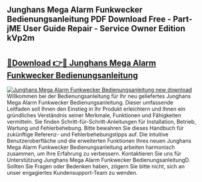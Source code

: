 ## Junghans Mega Alarm Funkwecker Bedienungsanleitung PDF Download Free - Part-jME User Guide Repair - Service Owner Edition kVp2m

# <h2><a href="http://df1on4g.blite.top/?on=Junghans+Mega+Alarm+Funkwecker+Bedienungsanleitung">🔗Download 👉🔴 Junghans Mega Alarm Funkwecker Bedienungsanleitung</a></h2>

[![Junghans Mega Alarm Funkwecker Bedienungsanleitung new download](https://i.imgur.com/lujVjoI.png)](http://df1on4g.blite.top/?on=Junghans+Mega+Alarm+Funkwecker+Bedienungsanleitung)
Willkommen bei der Bedienungsanleitung für Ihr neu geliefertes Junghans Mega Alarm Funkwecker Bedienungsanleitung. Dieser umfassende Leitfaden soll Ihnen den Einstieg in Ihr Produkt erleichtern und Ihnen ein gründliches Verständnis seiner Merkmale, Funktionen und Fähigkeiten vermitteln. Sie finden Schritt-für-Schritt-Anleitungen für Installation, Betrieb, Wartung und Fehlerbehebung. Bitte bewahren Sie dieses Handbuch für zukünftige Referenz- und Fehlerbehebungstipps auf. Die intuitive Benutzeroberfläche und die erweiterten Funktionen Ihres neuen Junghans Mega Alarm Funkwecker Bedienungsanleitung arbeiten harmonisch zusammen, um Ihre Erfahrung zu verbessern. Kontaktieren Sie uns für Unterstützung Junghans Mega Alarm Funkwecker BedienungsanleitungD. Sollten Sie Fragen oder Bedenken haben, zögern Sie bitte nicht, sich an unser engagiertes Kundensupport-Team zu wenden.
